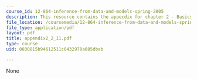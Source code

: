 ```yaml
---
course_id: 12-864-inference-from-data-and-models-spring-2005
description: This resource contains the appecdix for chapter 2 - Basics Machinary.
file_location: /coursemedia/12-864-inference-from-data-and-models-spring-2005/0830815b94612511c0432970a085dbab_appendix2_2_11.pdf
file_type: application/pdf
layout: pdf
title: appendix2_2_11.pdf
type: course
uid: 0830815b94612511c0432970a085dbab

---
```

None